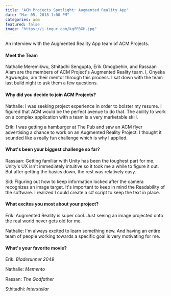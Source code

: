 ```yaml
---
title: "ACM Projects Spotlight: Augmented Reality App"
date: "Mar 05, 2018 1:00 PM"
categories: acm
featured: false
image: "https://i.imgur.com/kqfP8GH.jpg"
---
```


An interview with the Augmented Reality App team of ACM Projects.

<!--more-->

#### Meet the Team

Nathalie Meremikwu, Sthitadhi Sengupta, Erik Omogbehin, and Rassaan Alam are the members of ACM Project's Augmented Reality team. I, Onyeka Agwuegbo, am their mentor through this process. I sat down with the team last build night to ask them a few questions.


#### Why did you decide to join ACM Projects?

Nathalie: I was seeking project experience in order to bolster my resume. I figured that ACM would be the perfect avenue to do that. The ability to work on a complex application with a team is a very marketable skill.

Erik: I was getting a hamburger at The Pub and saw an ACM flyer advertising a chance to work on an Augmented Reality Project. I thought it sounded like a really fun challenge which is why I applied. 


#### What's been your biggest challenge so far?

Rassaan: Getting familiar with Unity has been the toughest part for me. Unity's UX isn't immediately intuitive so it took me a while to figure it out. But after getting the basics down, the rest was relatively easy.

Sid: FIguring out how to keep information locked after the camera recognizes an image target. It's important to keep in mind the Readability of the software. I realized I could create a c# script to keep the text in place.



#### What excites you most about your project?

Erik: Augmented Reality is super cool. Just seeing an image projected onto the real world never gets old for me. 

Nathalie: I'm always excited to learn something new. And having an entire team of people working towards a specific goal is very motivating for me. 



#### What's your favorite movie?

Erik: *Bladerunner 2049*

Nathalie: *Memento*

Rassan: *The Godfather*

Sthitadhi: *Interstellar*
